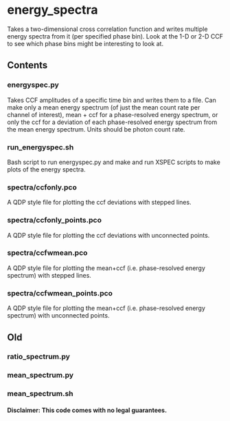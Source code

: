 # energy_spectra

Takes a two-dimensional cross correlation function and writes multiple energy 
spectra from it (per specified phase bin). Look at the 1-D or 2-D CCF to see
which phase bins might be interesting to look at.

## Contents

### energyspec.py
Takes CCF amplitudes of a specific time bin and writes them to a file. Can make
only a mean energy spectrum (of just the mean count rate per channel of 
interest), mean \+ ccf for a phase-resolved energy spectrum, or only the ccf
for a deviation of each phase-resolved energy spectrum from the mean energy 
spectrum. Units should be photon count rate.

### run_energyspec.sh
Bash script to run energyspec.py and make and run XSPEC scripts to make plots of
the energy spectra.

### spectra/ccfonly.pco
A QDP style file for plotting the ccf deviations with stepped lines.

### spectra/ccfonly_points.pco
A QDP style file for plotting the ccf deviations with unconnected points.

### spectra/ccfwmean.pco
A QDP style file for plotting the mean+ccf (i.e. phase-resolved energy 
spectrum) with stepped lines.

### spectra/ccfwmean_points.pco
A QDP style file for plotting the mean+ccf (i.e. phase-resolved energy 
spectrum) with unconnected points.


## Old
### ratio_spectrum.py
### mean_spectrum.py
### mean_spectrum.sh

#### Disclaimer: This code comes with no legal guarantees.